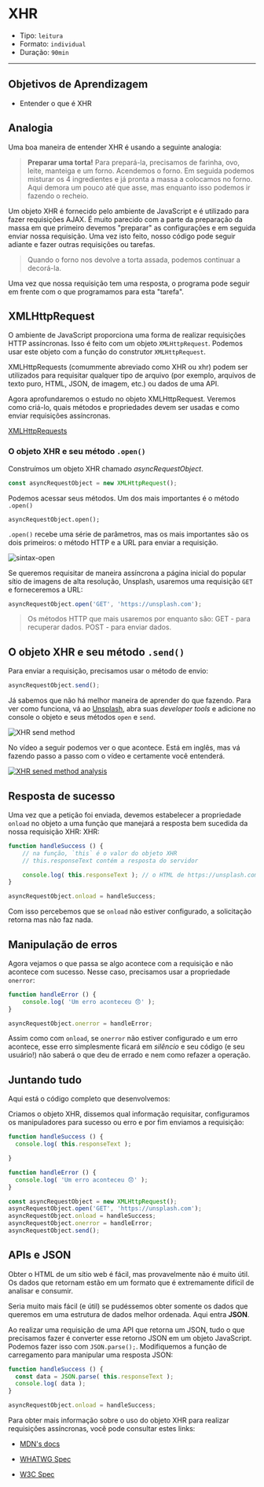 # XHR

- Tipo: `leitura`
- Formato: `individual`
- Duração: `90min`

***

## Objetivos de Aprendizagem

- Entender o que é XHR

## Analogia

Uma boa maneira de entender XHR é usando a seguinte analogia:

> **Preparar uma torta!** Para prepará-la, precisamos de farinha, ovo, leite,
> manteiga e um forno. Acendemos o forno. Em seguida podemos misturar os 4
> ingredientes e já pronta a massa a colocamos no forno. Aqui demora um pouco
> até que asse, mas enquanto isso podemos ir fazendo o recheio.

Um objeto XHR é fornecido pelo ambiente de JavaScript e é utilizado para fazer
requisições AJAX. É muito parecido com a parte da preparação da massa em que
primeiro devemos "preparar" as configurações e em seguida enviar nossa
requisição. Uma vez isto feito, nosso código pode seguir adiante e fazer outras
requisições ou tarefas.

> Quando o forno nos devolve a torta assada, podemos continuar a decorá-la.

Uma vez que nossa requisição tem uma resposta, o programa pode seguir em frente
com o que programamos para esta "tarefa".

## XMLHttpRequest

O ambiente de JavaScript proporciona uma forma de realizar requisições HTTP
assíncronas. Isso é feito com um objeto `XMLHttpRequest`. Podemos usar este
objeto com a função do construtor `XMLHttpRequest`.

XMLHttpRequests (comummente abreviado como XHR ou xhr) podem ser utilizados para
requisitar qualquer tipo de arquivo (por exemplo, arquivos de texto puro, HTML,
JSON, de imagem, etc.) ou dados de uma API.

Agora aprofundaremos o estudo no objeto XMLHttpRequest. Veremos como criá-lo,
quais métodos e propriedades devem ser usadas e como enviar requisições
assíncronas.

[XMLHttpRequests](https://www.youtube.com/watch?v=nz9S3uZE_dM)

### O objeto XHR e seu método `.open()`

Construímos um objeto XHR chamado _asyncRequestObject_.

```javascript
const asyncRequestObject = new XMLHttpRequest();
```

Podemos acessar seus métodos. Um dos mais importantes é o método `.open()`

`asyncRequestObject.open();`

`.open()` recebe uma série de parâmetros, mas os mais importantes são os dois
primeiros: o método HTTP e a URL para enviar a requisição.

![sintax-open](https://user-images.githubusercontent.com/11894994/59536886-5493fa00-8ecb-11e9-9fb2-dbf4237c6ae4.png)

Se queremos requisitar de maneira assíncrona a página inicial do popular sítio
de imagens de alta resolução, Unsplash, usaremos uma requisição `GET` e
forneceremos a URL:

```javascript
asyncRequestObject.open('GET', 'https://unsplash.com');
```

> Os métodos HTTP que mais usaremos por enquanto são: GET - para recuperar
> dados. POST - para enviar dados.

## O objeto XHR e seu método `.send()`

Para enviar a requisição, precisamos usar o método de envio:

```javascript
asyncRequestObject.send();
```

Já sabemos que não há melhor maneira de aprender do que fazendo. Para ver como
funciona, vá ao [Unsplash](https://unsplash.com), abra suas *developer tools* e
adicione no console o objeto e seus métodos `open` e `send`.

![XHR send
method](https://user-images.githubusercontent.com/11894994/59536911-72615f00-8ecb-11e9-8e8a-5add6b412c9e.gif)

No vídeo a seguir podemos ver o que acontece. Está em inglês, mas vá fazendo
passo a passo com o vídeo e certamente você entenderá.

[![XHR sened method
analysis](https://img.youtube.com/vi/m9C0LJoWhOE/0.jpg)](https://youtu.be/m9C0LJoWhOE)

## Resposta de sucesso

Uma vez que a petição foi enviada, devemos estabelecer a propriedade `onload` no
objeto a uma função que manejará a resposta bem sucedida da nossa requisição
XHR: XHR:

```javascript
function handleSuccess () {
    // na função, `this` é o valor do objeto XHR
    // this.responseText contém a resposta do servidor

    console.log( this.responseText ); // o HTML de https://unsplash.com/
}

asyncRequestObject.onload = handleSuccess;
```
Com isso percebemos que se `onload` não estiver configurado, a solicitação
retorna mas não faz nada.

## Manipulação de erros

Agora vejamos o que passa se algo acontece com a requisição e não acontece com
sucesso. Nesse caso, precisamos usar a propriedade `onerror`:

```javascript
function handleError () {
    console.log( 'Um erro aconteceu 😞' );
}

asyncRequestObject.onerror = handleError;
```

Assim como com `onload`, se `onerror` não estiver configurado e um erro
acontece, esse erro simplesmente ficará em _silêncio_ e seu código (e seu
usuário!) não saberá o que deu de errado e nem como refazer a operação.

## Juntando tudo

Aqui está o código completo que desenvolvemos:

Criamos o objeto XHR, dissemos qual informação requisitar, configuramos os
manipuladores para sucesso ou erro e por fim enviamos a requisição:

```javascript
function handleSuccess () {
  console.log( this.responseText );

}

function handleError () {
  console.log( 'Um erro aconteceu 😞' );
}

const asyncRequestObject = new XMLHttpRequest();
asyncRequestObject.open('GET', 'https://unsplash.com');
asyncRequestObject.onload = handleSuccess;
asyncRequestObject.onerror = handleError;
asyncRequestObject.send();
```

## APIs e JSON

Obter o HTML de um sítio web é fácil, mas provavelmente não é muito útil. Os
dados que retornam estão em um formato que é extremamente difícil de analisar e
consumir.

Seria muito mais fácil (e útil) se pudéssemos obter somente os dados que
queremos em uma estrutura de dados melhor ordenada. Aqui entra **JSON**.

Ao realizar uma requisição de uma API que retorna um JSON, tudo o que precisamos
fazer é converter esse retorno JSON em um objeto JavaScript. Podemos fazer isso
com `JSON.parse();`. Modifiquemos a função de carregamento para manipular uma
resposta JSON:

```javascript
function handleSuccess () {
  const data = JSON.parse( this.responseText );
  console.log( data );
}

asyncRequestObject.onload = handleSuccess;
```

Para obter mais informação sobre o uso do objeto XHR para realizar requisições
assíncronas, você pode consultar estes links:

- [MDN's
  docs](https://developer.mozilla.org/pt-BR/docs/Web/API/XMLHttpRequest/open)

- [WHATWG Spec](https://xhr.spec.whatwg.org/)

- [W3C Spec](https://www.w3.org/TR/XMLHttpRequest/)
